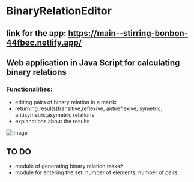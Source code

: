 # BinaryRelationEditor
## link for the app: https://main--stirring-bonbon-44fbec.netlify.app/
## Web application in Java Script for calculating binary relations
### Functionalities:
- editing pairs of binary relation in a matrix
- returning results(transitive,reflexive, antireflexive, symetric, antisymetric,asymetric relations
- explanations about the results

![image](https://user-images.githubusercontent.com/57957655/236585794-9bc5e3e2-f2b2-47a4-8735-18cb05907c0f.png)


## TO DO
-  module of generating binary relation tasksž
- module for entering the set, number of elements, number of pairs
